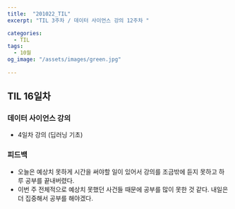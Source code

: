 ```yaml
---
title:  "201022_TIL"
excerpt: "TIL 3주차 / 데이터 사이언스 강의 12주차 "

categories:
  - TIL
tags:
  - 10월
og_image: "/assets/images/green.jpg"
  
---
```

## TIL 16일차

### 데이터 사이언스 강의
- 4일차 강의 (딥러닝 기초)

### 피드백
- 오늘은 예상치 못하게 시간을 써야할 일이 있어서 강의를 조금밖에 듣지 못하고 하루 공부를 끝내버렸다.
- 이번 주 전체적으로 예상치 못했던 사건들 때문에 공부를 많이 못한 것 같다. 내일은 더 집중해서 공부를 해야겠다.